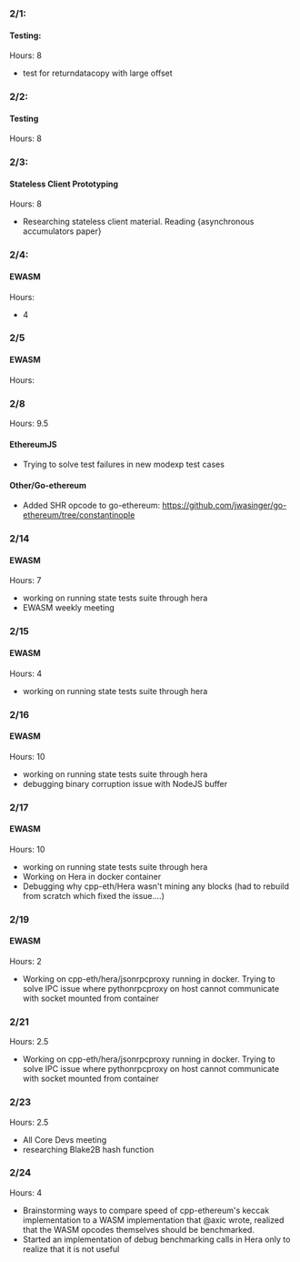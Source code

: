### 2/1:
#### Testing:
Hours: 8
 - test for returndatacopy with large offset

### 2/2:
#### Testing
Hours: 8

### 2/3:
#### Stateless Client Prototyping
Hours: 8
 - Researching stateless client material.  Reading {asynchronous accumulators paper}

### 2/4:
#### EWASM
Hours:
 - 4

### 2/5
#### EWASM
Hours: 

### 2/8
Hours: 9.5

#### EthereumJS
 - Trying to solve test failures in new modexp test cases

#### Other/Go-ethereum
 - Added SHR opcode to go-ethereum: https://github.com/jwasinger/go-ethereum/tree/constantinople

### 2/14
#### EWASM
Hours: 7
 - working on running state tests suite through hera
 - EWASM weekly meeting

### 2/15
#### EWASM
Hours: 4
 - working on running state tests suite through hera

### 2/16
#### EWASM
Hours: 10
 - working on running state tests suite through hera 
 - debugging binary corruption issue with NodeJS buffer

### 2/17
#### EWASM
Hours: 10
 - working on running state tests suite through hera 
 - Working on Hera in docker container
 - Debugging why cpp-eth/Hera wasn't mining any blocks (had to rebuild from scratch which fixed the issue....)

### 2/19
#### EWASM
Hours: 2
 - Working on cpp-eth/hera/jsonrpcproxy running in docker.  Trying to solve IPC issue where pythonrpcproxy on host cannot communicate with socket mounted from container

### 2/21
Hours: 2.5
 - Working on cpp-eth/hera/jsonrpcproxy running in docker.  Trying to solve IPC issue where pythonrpcproxy on host cannot communicate with socket mounted from container

### 2/23
Hours: 2.5
 - All Core Devs meeting
 - researching Blake2B hash function

### 2/24
Hours: 4
 - Brainstorming ways to compare speed of cpp-ethereum's keccak implementation to a WASM implementation that @axic wrote, realized that the WASM opcodes themselves should be benchmarked.
 - Started an implementation of debug benchmarking calls in Hera only to realize that it is not useful
